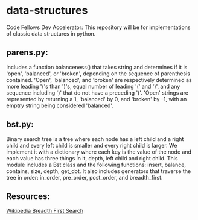# data-structures
Code Fellows Dev Accelerator: This repository will be for implementations of classic data structures in python.


## parens.py:
Includes a function balanceness() that takes string and determines if it is 'open', 'balanced', or 'broken', depending on the sequence of parenthesis contained. 'Open', 'balanced', and 'broken' are respectively determined as more leading '('s than ')'s, equal number of leading '(' and ')', and any sequence including ')' that do not have a preceding '('. 'Open' strings are represented by returning a 1, 'balanced' by 0, and 'broken' by -1, with an emptry string being considered 'balanced'.

## bst.py:
Binary search tree is a tree where each node has a left child and a right
child and every left child is smaller and every right child is larger. We implement it with a dictionary where each key is the value of the node and each value has three things in it, depth, left child and right child. This module includes a Bst class and the following functions: insert, balance, contains, size, depth, get\_dot. It also includes generators that traverse the tree in order: in\_order, pre\_order, post\_order, and breadth\_first.



## Resources:
[Wikipedia Breadth First Search](en.wikipedia.org/wiki/Breadth-first_search)
